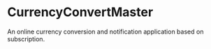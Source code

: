 # CurrencyConvertMaster
An online currency conversion and notification application based on subscription.

